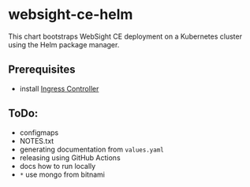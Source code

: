 # websight-ce-helm
This chart bootstraps WebSight CE deployment on a Kubernetes cluster using the Helm package manager.


## Prerequisites

- install [Ingress Controller](https://kubernetes.github.io/ingress-nginx/deploy/#quick-start)

## ToDo:

- configmaps
- NOTES.txt
- generating documentation from `values.yaml`
- releasing using GitHub Actions
- docs how to run locally
- `*` use mongo from bitnami